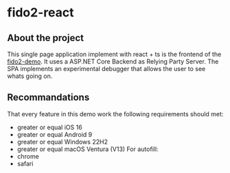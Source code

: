 # fido2-react
## About the project
This single page application implement with react + ts is the frontend of the [fido2-demo](https://fido2-demo.de). 
It uses a ASP.NET Core Backend as Relying Party Server. 
The SPA implements an experimental debugger that allows the user to see whats going on.
## Recommandations
That every feature in this demo work the following requirements should met:
- greater or equal iOS 16
- greater or equal  Android 9
- greater or equal  Windows 22H2
- greater or equal  macOS Ventura (V13)
For autofill:
- chrome
- safari

